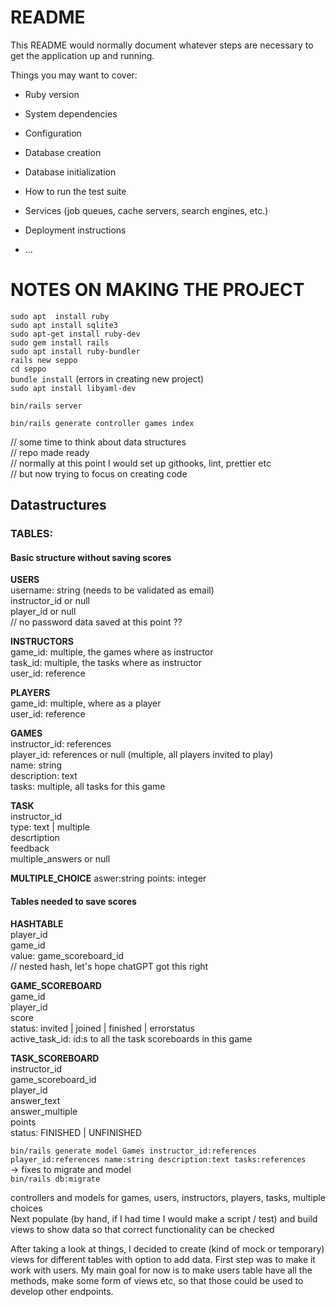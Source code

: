 # README

This README would normally document whatever steps are necessary to get the
application up and running.

Things you may want to cover:

* Ruby version

* System dependencies

* Configuration

* Database creation

* Database initialization

* How to run the test suite

* Services (job queues, cache servers, search engines, etc.)

* Deployment instructions

* ...



# NOTES ON MAKING THE PROJECT

``sudo apt  install ruby``  
``sudo apt install sqlite3``  
``sudo apt-get install ruby-dev``  
``sudo gem install rails``  
``sudo apt install ruby-bundler``  
``rails new seppo``  
``cd seppo``  
``bundle install`` (errors in creating new project)  
``sudo apt install libyaml-dev``  
  
  
``bin/rails server``  
  
``bin/rails generate controller games index``  
  
// some time to think about data structures  
// repo made ready  
// normally at this point I would set up githooks, lint, prettier etc  
// but now trying to focus on creating code  
  
## Datastructures  
  
### TABLES:  

#### Basic structure without saving scores
  
**USERS**  
username: string (needs to be validated as email)  
instructor_id or null  
player_id or null  
// no password data saved at this point ??  
  
**INSTRUCTORS**  
game_id: multiple, the games where as instructor  
task_id: multiple, the tasks where as instructor   
user_id: reference  

**PLAYERS**  
game_id: multiple, where as a player  
user_id: reference  
  
**GAMES**  
instructor_id: references  
player_id: references or null (multiple, all players invited to play)  
name: string  
description: text  
tasks: multiple, all tasks for this game  
  
**TASK**  
instructor_id  
type: text | multiple  
descrtiption  
feedback  
multiple_answers or null  

**MULTIPLE_CHOICE**
aswer:string
points: integer
  
  
#### Tables needed to save scores
  
**HASHTABLE**  
player_id  
game_id  
value: game_scoreboard_id  
// nested hash, let's hope chatGPT got this right  
  
**GAME_SCOREBOARD**  
game_id  
player_id  
score  
status: invited | joined | finished | errorstatus  
active_task_id: id:s to all the task scoreboards in this game  
  
**TASK_SCOREBOARD**  
instructor_id  
game_scoreboard_id  
player_id  
answer_text  
answer_multiple  
points  
status: FINISHED | UNFINISHED  
  
  
``bin/rails generate model Games instructor_id:references player_id:references name:string description:text tasks:references``  
-> fixes to migrate and model  
``bin/rails db:migrate``  
  
controllers and models for games, users, instructors, players, tasks, multiple choices  
Next populate (by hand, if I had time I would make a script / test) and build views to show data so that correct functionality can be checked

After taking a look at things, I decided to create (kind of mock or temporary) views for different tables with option to add data. First step was to make it work with users. My main goal for now is to make users table have all the methods, make some form of views etc, so that those could be used to develop other endpoints. 

